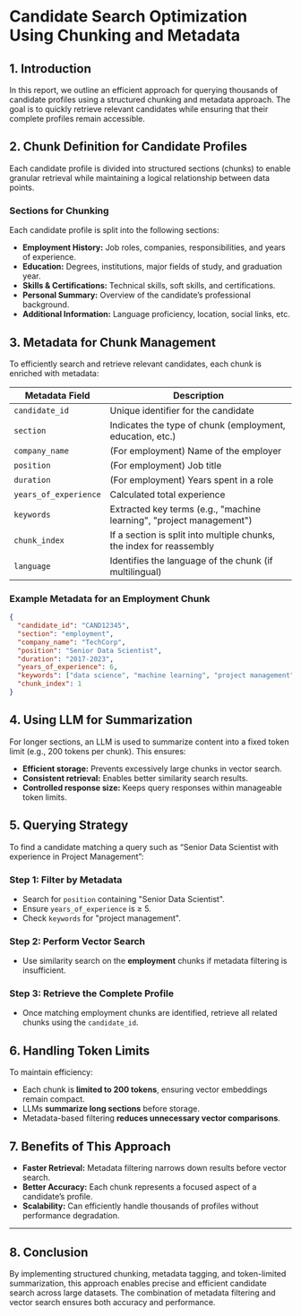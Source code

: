 # Candidate Search Optimization Using Chunking and Metadata  

## 1. Introduction  

In this report, we outline an efficient approach for querying thousands of candidate profiles using a structured chunking and metadata approach. The goal is to quickly retrieve relevant candidates while ensuring that their complete profiles remain accessible.  

## 2. Chunk Definition for Candidate Profiles  

Each candidate profile is divided into structured sections (chunks) to enable granular retrieval while maintaining a logical relationship between data points.  

### Sections for Chunking  
Each candidate profile is split into the following sections:  
- **Employment History:** Job roles, companies, responsibilities, and years of experience.  
- **Education:** Degrees, institutions, major fields of study, and graduation year.  
- **Skills & Certifications:** Technical skills, soft skills, and certifications.  
- **Personal Summary:** Overview of the candidate’s professional background.  
- **Additional Information:** Language proficiency, location, social links, etc.  

## 3. Metadata for Chunk Management  

To efficiently search and retrieve relevant candidates, each chunk is enriched with metadata:  

| Metadata Field     | Description |
|-------------------|-------------|
| `candidate_id`    | Unique identifier for the candidate |
| `section`        | Indicates the type of chunk (employment, education, etc.) |
| `company_name`   | (For employment) Name of the employer |
| `position`       | (For employment) Job title |
| `duration`       | (For employment) Years spent in a role |
| `years_of_experience` | Calculated total experience |
| `keywords`       | Extracted key terms (e.g., "machine learning", "project management") |
| `chunk_index`    | If a section is split into multiple chunks, the index for reassembly |
| `language`       | Identifies the language of the chunk (if multilingual) |

### Example Metadata for an Employment Chunk  

```json
{
  "candidate_id": "CAND12345",
  "section": "employment",
  "company_name": "TechCorp",
  "position": "Senior Data Scientist",
  "duration": "2017-2023",
  "years_of_experience": 6,
  "keywords": ["data science", "machine learning", "project management"],
  "chunk_index": 1
}
```

## 4. Using LLM for Summarization  

For longer sections, an LLM is used to summarize content into a fixed token limit (e.g., 200 tokens per chunk). This ensures:  
- **Efficient storage:** Prevents excessively large chunks in vector search.  
- **Consistent retrieval:** Enables better similarity search results.  
- **Controlled response size:** Keeps query responses within manageable token limits.  

## 5. Querying Strategy  

To find a candidate matching a query such as “Senior Data Scientist with experience in Project Management”:  

### Step 1: Filter by Metadata  
- Search for `position` containing "Senior Data Scientist".  
- Ensure `years_of_experience` is ≥ 5.  
- Check `keywords` for "project management".  

### Step 2: Perform Vector Search  
- Use similarity search on the **employment** chunks if metadata filtering is insufficient.  

### Step 3: Retrieve the Complete Profile  
- Once matching employment chunks are identified, retrieve all related chunks using the `candidate_id`.  

## 6. Handling Token Limits  

To maintain efficiency:  
- Each chunk is **limited to 200 tokens**, ensuring vector embeddings remain compact.  
- LLMs **summarize long sections** before storage.  
- Metadata-based filtering **reduces unnecessary vector comparisons**.  

## 7. Benefits of This Approach  

- **Faster Retrieval:** Metadata filtering narrows down results before vector search.  
- **Better Accuracy:** Each chunk represents a focused aspect of a candidate’s profile.  
- **Scalability:** Can efficiently handle thousands of profiles without performance degradation.  

---  

## 8. Conclusion  

By implementing structured chunking, metadata tagging, and token-limited summarization, this approach enables precise and efficient candidate search across large datasets. The combination of metadata filtering and vector search ensures both accuracy and performance.  


